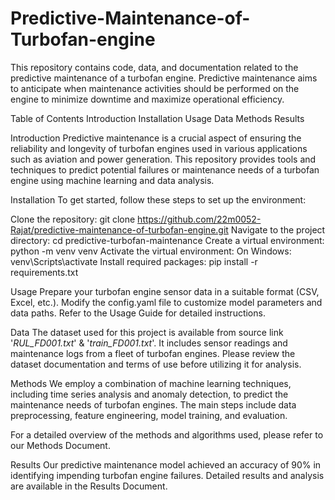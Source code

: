 # Predictive-Maintenance-of-Turbofan-engine
This repository contains code, data, and documentation related to the predictive maintenance of a turbofan engine. Predictive maintenance aims to anticipate when maintenance activities should be performed on the engine to minimize downtime and maximize operational efficiency.

Table of Contents
Introduction
Installation
Usage
Data
Methods
Results


Introduction
Predictive maintenance is a crucial aspect of ensuring the reliability and longevity of turbofan engines used in various applications such as aviation and power generation. This repository provides tools and techniques to predict potential failures or maintenance needs of a turbofan engine using machine learning and data analysis.

Installation
To get started, follow these steps to set up the environment:

Clone the repository: git clone https://github.com/22m0052-Rajat/predictive-maintenance-of-turbofan-engine.git
Navigate to the project directory: cd predictive-turbofan-maintenance
Create a virtual environment: python -m venv venv
Activate the virtual environment:
On Windows: venv\Scripts\activate
Install required packages: pip install -r requirements.txt

Usage
Prepare your turbofan engine sensor data in a suitable format (CSV, Excel, etc.).
Modify the config.yaml file to customize model parameters and data paths.
Refer to the Usage Guide for detailed instructions.

Data
The dataset used for this project is available from source link '_RUL_FD001.txt_' & '_train_FD001.txt_'. It includes sensor readings and maintenance logs from a fleet of turbofan engines. Please review the dataset documentation and terms of use before utilizing it for analysis.

Methods
We employ a combination of machine learning techniques, including time series analysis and anomaly detection, to predict the maintenance needs of turbofan engines. The main steps include data preprocessing, feature engineering, model training, and evaluation.

For a detailed overview of the methods and algorithms used, please refer to our Methods Document.

Results
Our predictive maintenance model achieved an accuracy of 90% in identifying impending turbofan engine failures. Detailed results and analysis are available in the Results Document.

